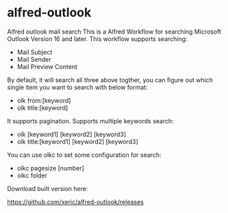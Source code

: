 # alfred-outlook
Alfred outlook mail search
This is a Alfred Workflow for searching Microsoft Outlook Version 16 and later.
This workflow supports searching:
* Mail Subject
* Mail Sender
* Mail Preview Content

By default, it will search all three above togther, you can figure out which single item you want to search with below format:
- olk from:\[keyword\]
- olk title:\[keyword\]

It supports pagination.
Supports multiple keywords search:
- olk \[keyword1\] \[keyword2\] \[keyword3\] 
- olk title:\[keyword1\] \[keyword2\] \[keyword3\] 

You can use olkc to set some configuration for search:
* olkc pagesize [number]
* olkc folder

Download built version here:

https://github.com/xeric/alfred-outlook/releases
